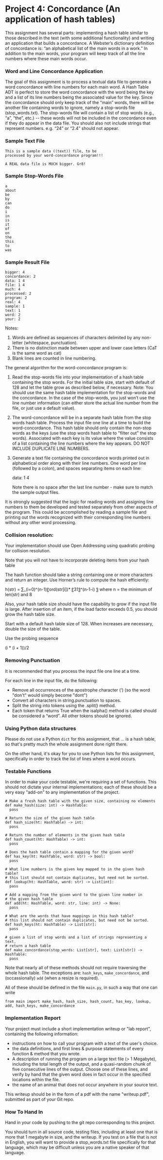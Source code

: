 # Project 4: Concordance (An application of hash tables)

This assignment has several parts: implementing a hash table similar to
those described in the text (with some additional functionality) and
writing an application that builds a concordance.  A Webster’s
dictionary definition of concordance is: “an alphabetical list of the
main words in a work.”  In addition to the main words, your program will
keep track of all the line numbers where these main words occur.

### Word and Line Concordance Application  

The goal of this assignment is to process a textual data file to
generate a word concordance with line numbers for each main word.  A
Hash Table ADT is perfect to store the word concordance with the word
being the key and a list of its line numbers being the associated value
for the key. Since the concordance should only keep track of the “main”
words, there will be another file containing words to ignore, namely a
stop-words file (stop_words.txt).  The stop-words file will contain a
list of stop words (e.g., “a”, “the”, etc.) -- these words will not be
included in the concordance even if they do appear in the data file.
You should also not include strings that represent numbers. e.g. “24” or
“2.4” should not appear.

### Sample Text File

```
This is a sample data ((text)) file, to be 
processed by your word-concordance program!!!

A REAL data file is MUCH bigger. Gr8!
```

### Sample Stop-Words File

```
a
about
be
by
can
do
i
in
is
it
of
on
the
this
to
was
```

### Sample Result File

```
bigger: 4
concordance: 2
data: 1 4
file: 1 4
much: 4
processed: 2
program: 2
real: 4
sample: 1
text: 1
word: 2
your: 2
```

Notes: 

1. Words are defined as sequences of characters delimited by any non-letter (whitespace, punctuation).
1. There is no distinction made between upper and lower case letters (CaT is the same word as cat)
1. Blank lines are counted in line numbering.


The general algorithm for the word-concordance program is:

1. Read the stop-words file into your implementation of a hash table
   containing the stop words. For the initial table size, start with
   default of 128 and let the table grow as described below, if
   necessary. Note: You should use the same hash table implementation
   for the stop-words and the concordance. In the case of the
   stop-words, you just won’t use the line number information (can
   either store the actual line number from the file, or just use a
   default value).
1. The word-concordance will be in a separate hash table from the stop
   words hash table. Process the input file one line at a time to build
   the word-concordance.  This hash table should only contain the
   non-stop words as the keys (use the stop words hash table to "filter
   out" the stop words).  Associated with each key is its value where
   the value consists of a list containing the line numbers where the
   key appears.  DO NOT INCLUDE DUPLICATE LINE NUMBERS.
1. Generate a text file containing the concordance words printed out in
   alphabetical order along with their line numbers.  One word per line
   (followed by a colon), and spaces separating items on each line:
   
   data: 1 4
   
   Note there is no space after the last line number - make sure to match the sample output files.

It is strongly suggested that the logic for reading words and assigning
line numbers to them be developed and tested separately from other
aspects of the program.  This could be accomplished by reading a sample
file and printing out the words recognized with their corresponding line
numbers without any other word processing.

### Collision resolution:

Your implementation should use Open Addressing using quadratic probing for collision resolution.

Note that you will not have to incorporate deleting items from your hash table

The hash function should take a string containing one or more characters
and return an integer.  Use Horner’s rule to compute the hash
efficiently:

h(str) = ∑_(i=0)^(n-1)〖ord(str[i])* 〖31〗^(n-1-i) 〗  where n = the minimum of len(str) and 8  

Also, your hash table size should have the capability to grow if the
input file is large.  After insertion of an item, if the load factor
exceeds 0.5, you should grow the hash table size.

Start with a default hash table size of 128. When increases are necessary, double
the size of the table.

Use the probing sequence

(i * (i + 1))/2


### Removing Punctuation

It is recommended that you process the input file one line at a time.

For each line in the input file, do the following:

* Remove all occurrences of the apostrophe character (‘) (so the word "don't" would simply become "dont")
* Convert all characters in string.punctuation to spaces.
* Split the string into tokens using the .split() method.
* Each token that returns True when the isalpha() method is called should be considered a “word”.  All other tokens should be ignored.

### Using Python data structures

Please do not use a Python `dict` for this assignment, that ... is a hash table,
so that's pretty much the whole assignment done right there.

On the other hand, it's okay for you to use Python lists for this assignment,
specifically in order to track the list of lines where a word occurs.

### Testable Functions

In order to make your code testable, we're requiring a set of functions. This
should not dictate your internal implementations; each of these should be
a very easy "add-on" to any implementation of the project.


```
# Make a fresh hash table with the given size, containing no elements
def make_hash(size: int) -> HashTable:
  pass

# Return the size of the given hash table
def hash_size(ht: HashTable) -> int:
  pass

# Return the number of elements in the given hash table
def hash_count(ht: HashTable) -> int:
  pass

# Does the hash table contain a mapping for the given word?
def has_key(ht: HashTable, word: str) -> bool:
  pass

# What line numbers is the given key mapped to in the given hash table?
# this list should not contain duplicates, but need not be sorted.
def lookup(ht: HashTable, word: str) -> List[int]:
  pass

# Add a mapping from the given word to the given line number in
# the given hash table
def add(ht: HashTable, word: str, line: int) -> None:
  pass

# What are the words that have mappings in this hash table?
# this list should not contain duplicates, but need not be sorted.
def hash_keys(ht: HashTable) -> List[str]:
  pass

# given a list of stop words and a list of strings representing a text,
# return a hash table
def make_concordance(stop_words: List[str], text: List[str]) -> HashTable:
  pass
```

Note that nearly all of these methods should not require traversing the
whole hash table. The exceptions are: `hash_keys`, `make_concordance`,
and (occassionally) `add` (when a resize is required).

All of these should be defined in the file `main.py`, in such a way that
one can write 

```
from main import make_hash, hash_size, hash_count, has_key, lookup, add, hash_keys, make_concordance
```


### Implementation Report

Your project must include a short implementation writeup or
"lab report", containing the following information:

* instructions on how to call your program with a text of the user's choice.
* the data definitions, and first lines & purpose statements of every
  function & method that you wrote.
* A description of running the program on a large text file (> 1 Megabyte),
  including the total length of the output, and a quasi-random chunk of
  five consecutive lines of the output. Choose one of these lines, and verify
  by hand that the given word does in fact occur in the specified locations
  within the file.
* the name of an animal that does not occur anywhere in your source text.

This writeup should be in the form of a pdf with the name "writeup.pdf",
submitted as part of your Git repo.

### How To Hand In

Hand in your code by pushing to the git repo corresponding to this project.

You should turn in all source code, testing files, including at least
one that is more that 1 megabyte in size, and the writeup. If you test
on a file that is not in English, you will want to provide a
stop_words.txt file specifically for that language, which may be
difficult unless you are a native speaker of that language.


